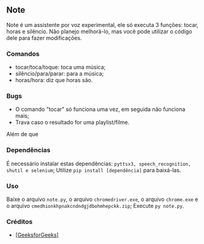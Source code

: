 ## Note

Note é um assistente por voz experimental, ele só executa 3 funções: tocar, horas e silêncio.
Não planejo melhorá-lo, mas você pode utilizar o código dele para fazer modificações.

### Comandos

- tocar/toca/toque: toca uma música;
- silêncio/para/parar: para a música;
- horas/hora: diz que horas são.

### Bugs

- O comando "tocar" só funciona uma vez, em seguida não funciona mais;
- Trava caso o resultado for uma playlist/filme.

Além de que

### Dependências

É necessário instalar estas dependências: ```pyttsx3, speech_recognition, shutil e selenium```;
Utilize `pip install [dependência]` para baixá-las.

### Uso

Baixe o arquivo `note.py`, o arquivo `chromedriver.exe`, o arquivo `chrome.exe` e o arquivo `cmedhionkhpnakcndndgjdbohmhepckk.zip`; Execute `py note.py`.

### Créditos

- [<a href="https://www.geeksforgeeks.org/voice-assistant-using-python]">GeeksforGeeks</a>]
